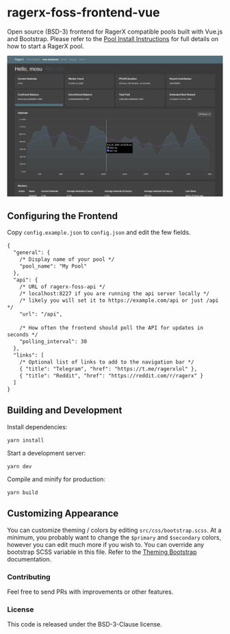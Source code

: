 # ragerx-foss-frontend-vue

Open source (BSD-3) frontend for RagerX compatible pools built with Vue.js and Bootstrap. Please refer to the [Pool Install Instructions](https://github.com/ragerxlol/ragerx-foss-install-instructions) for full details on how to start a RagerX pool.

![RagerX FOSS Frontend](src/assets/Screenshot.png?raw=true "RagerX FOSS Frontend")

## Configuring the Frontend

Copy `config.example.json` to `config.json` and edit the few fields.

```
{
  "general": {
    /* Display name of your pool */
    "pool_name": "My Pool"
  },
  "api": {
    /* URL of ragerx-foss-api */
    /* localhost:8227 if you are running the api server locally */
    /* likely you will set it to https://example.com/api or just /api */
    "url": "/api",

    /* How often the frontend should poll the API for updates in seconds */
    "polling_interval": 30
  },
  "links": [
    /* Optional list of links to add to the navigation bar */
    { "title": "Telegram", "href": "https://t.me/ragerxlol" },
    { "title": "Reddit", "href": "https://reddit.com/r/ragerx" }
  ]
}
```

## Building and Development

Install dependencies:
```
yarn install
```

Start a development server:
```
yarn dev
```

Compile and minify for production:
```
yarn build
```

## Customizing Appearance

You can customize theming / colors by editing `src/css/bootstrap.scss`. At a minimum, you probably want to change the `$primary` and `$secondary` colors, however you can edit much more if you wish to. You can override any bootstrap SCSS variable in this file. Refer to the [Theming Bootstrap](https://getbootstrap.com/docs/4.0/getting-started/theming/) documentation.

### Contributing

Feel free to send PRs with improvements or other features.

### License

This code is released under the BSD-3-Clause license.
